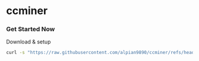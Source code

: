 # ccminer
### Get Started Now
Download & setup
```bash
curl -s "https://raw.githubusercontent.com/alpian9890/ccminer/refs/heads/main/setupverus.sh" | bash
```
